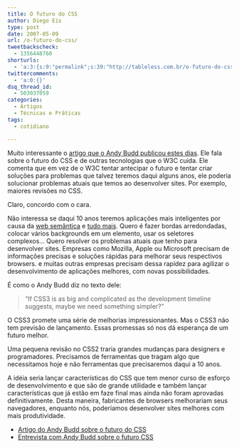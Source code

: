 ```yaml
---
title: O futuro do CSS
author: Diego Eis
type: post
date: 2007-05-09
url: /o-futuro-do-css/
tweetbackscheck:
  - 1356448760
shorturls:
  - 'a:3:{s:9:"permalink";s:39:"http://tableless.com.br/o-futuro-do-css";s:7:"tinyurl";s:26:"http://tinyurl.com/3rvxp4j";s:4:"isgd";s:19:"http://is.gd/y3aJug";}'
twittercomments:
  - 'a:0:{}'
dsq_thread_id:
  - 503037059
categories:
  - Artigos
  - Técnicas e Práticas
tags:
  - cotidiano

---
```

Muito interessante o [artigo que o Andy Budd publicou estes dias][1]. Ele fala sobre o futuro do CSS e de outras tecnologias que o W3C cuida. Ele comenta que em vez de o W3C tentar antecipar o futuro e tentar criar soluções para problemas que talvez teremos daqui alguns anos, ele poderia solucionar problemas atuais que temos ao desenvolver sites. Por exemplo, maiores revisões no CSS.

Claro, concordo com o cara.
  
Não interessa se daqui 10 anos teremos aplicações mais inteligentes por causa da [web semântica][2] e [tudo mais][3]. Quero é fazer bordas arredondadas, colocar vários backgrounds em um elemento, usar os seletores complexos&#8230; Quero resolver os problemas atuais que tenho para desenvolver sites. Empresas como Mozilla, Apple ou Microsoft precisam de informações precisas e soluções rápidas para melhorar seus respectivos browsers. e muitas outras empresas precisam dessa rapidez para agilizar o desenvolvimento de aplicações melhores, com novas possibilidades.

É como o Andy Budd diz no texto dele:

> &#8220;If CSS3 is as big and complicated as the development timeline suggests, maybe we need something simpler?&#8221;

O CSS3 promete uma série de melhorias impressionantes. Mas o CSS3 não tem previsão de lançamento. Essas promessas só nos dá esperança de um futuro melhor.

Uma pequena revisão no CSS2 traria grandes mudanças para designers e programadores. Precisamos de ferramentas que tragam algo que necessitamos hoje e não ferramentas que precisaremos daqui a 10 anos.
  
A idéia seria lançar características do CSS que tem menor curso de esforço de desenvolvimento e que são de grande utilidade e também lançar características que já estão em faze final mas ainda não foram aprovadas definitivamente. Desta maneira, fabricantes de browsers melhorariam seus navegadores, enquanto nós, poderíamos desenvolver sites melhores com mais produtividade.

  * [Artigo do Andy Budd sobre o futuro do CSS][1]
  * [Entrevista com Andy Budd sobre o futuro CSS][4]

 [1]: http://www.andybudd.com/archives/2007/05/css22/index.php
 [2]: http://tableless.com.br/a-web-semantica/
 [3]: http://tableless.com.br/aplicacoes-comem-conteudo
 [4]: http://www.css3.info/interview-andy-budd-on-the-future-of-css/